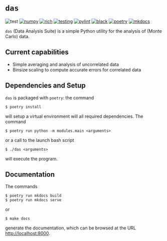 # `das`

![test](https://img.shields.io/badge/Tests-Passing-32CD32)
[![numpy](https://img.shields.io/badge/numpy-FF0000)](https://numpy.org)
[![rich](https://img.shields.io/badge/rich-FF0000)](https://github.com/Textualize/rich)
[![testing](https://img.shields.io/badge/testing-pytest-blue)](https://github.com/pytest-dev/pytest)
[![pylint](https://img.shields.io/badge/linting-pylint-blue)](https://github.com/pylint-dev/pylint)
[![black](https://img.shields.io/badge/code%20style-black-black)](https://github.com/psf/black)
[![poetry](https://img.shields.io/badge/build-poetry-blue)](https://github.com/python-poetry/poetry)
[![mkdocs](https://img.shields.io/badge/documentation-mkdocs-blue)](https://github.com/mkdocs/mkdocs)


`das` (Data Analysis Suite) is a simple Python utility for the
analysis of (Monte Carlo) data.




## Current capabilities

- Simple averaging and analysis of uncorrelated data
- Binsize scaling to compute accurate errors for correlated
  data




## Dependencies and Setup

`das` is packaged with `poetry`: the command

```
$ poetry install
```

will setup a virtual environment will all required
dependencies. The command

```
$ poetry run python -m modules.main <arguments>
```

or a call to the launch bash script

```
$ ./das <arguments>
```

will execute the program.




## Documentation

The commands

```
$ poetry run mkdocs build
$ poetry run mkdocs serve
```

or

```
$ make docs
```

generate the documentation, which can be browsed at the URL
[http://localhost:8000](http://localhost:8000).

